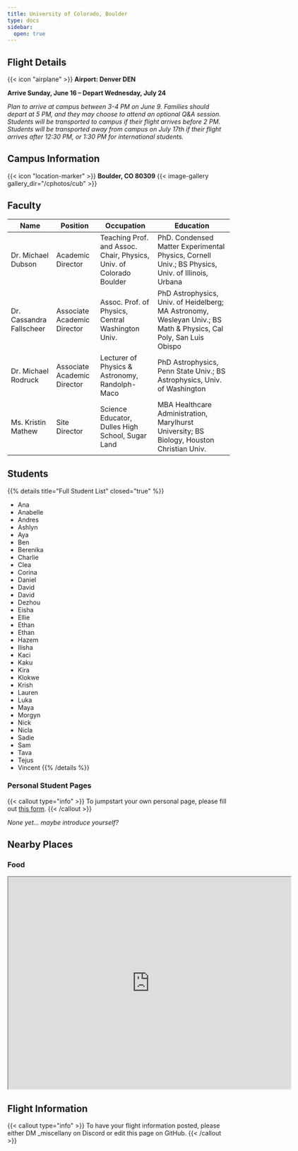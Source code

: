 ```yaml
---
title: University of Colorado, Boulder
type: docs
sidebar:
  open: true
---
```


## Flight Details
{{< icon "airplane" >}} **Airport: Denver DEN**

**Arrive Sunday, June 16 – Depart Wednesday, July 24**

*Plan to arrive at campus between 3-4 PM on June 9. Families should depart at 5 PM, and they may choose to attend an optional Q&A session. Students will be transported to campus if their flight arrives before 2 PM. Students will be transported away from campus on July 17th if their flight arrives after 12:30 PM, or 1:30 PM for international students.*

## Campus Information
{{< icon "location-marker" >}} **Boulder, CO 80309**
{{< image-gallery gallery_dir="/cphotos/cub" >}}

## Faculty
   Name                             | Position                      | Occupation | Education
------------------------------------|-----------                    |------------|----------
Dr. Michael Dubson              | Academic Director             | Teaching Prof. and Assoc. Chair, Physics, Univ. of Colorado Boulder | PhD. Condensed Matter Experimental Physics, Cornell Univ.; BS Physics, Univ. of Illinois, Urbana  
Dr. Cassandra Fallscheer                     | Associate Academic Director   |  Assoc. Prof. of Physics, Central Washington Univ. |  PhD Astrophysics, Univ. of Heidelberg; MA Astronomy, Wesleyan Univ.; BS Math & Physics, Cal Poly, San Luis Obispo
Dr. Michael Rodruck    | Associate Academic Director   |  Lecturer of Physics & Astronomy, Randolph-Maco | PhD Astrophysics, Penn State Univ.; BS Astrophysics, Univ. of Washington
Ms. Kristin Mathew              | Site Director                 |  Science Educator, Dulles High School, Sugar Land  |  MBA Healthcare Administration, Marylhurst University; BS Biology, Houston Christian Univ.

## Students
{{% details title="Full Student List" closed="true" %}}
* Ana
* Anabelle
* Andres
* Ashlyn
* Aya
* Ben
* Berenika
* Charlie
* Clea
* Corina
* Daniel
* David
* David
* Dezhou
* Eisha
* Ellie
* Ethan
* Ethan
* Hazem
* Ilisha
* Kaci
* Kaku
* Kira
* Klokwe
* Krish
* Lauren
* Luka
* Maya
* Morgyn
* Nick
* Nicla
* Sadie
* Sam
* Tava
* Tejus
* Vincent
{{% /details %}}

### Personal Student Pages
{{< callout type="info" >}}
  To jumpstart your own personal page, please fill out [this form](https://forms.gle/s1V3k5tkwCVpmKxc6).
{{< /callout >}}

*None yet... maybe introduce yourself?*

## Nearby Places
### Food
<iframe src="https://www.google.com/maps/d/u/1/embed?mid=1RlQ3J3kchsVRwgNxmQSaZc4AxP0HOfo&ehbc=2E312F&noprof=1" width="640" height="480"></iframe>

## Flight Information
{{< callout type="info" >}}
  To have your flight information posted, please either DM _miscellany on Discord or edit this page on GitHub.
{{< /callout >}}